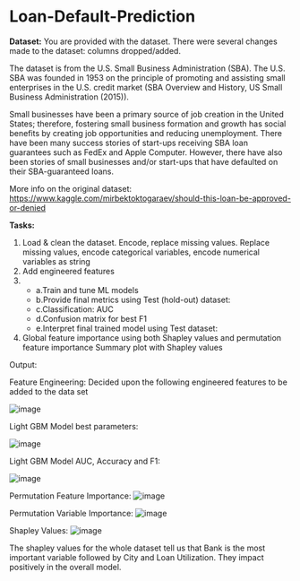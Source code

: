 # Loan-Default-Prediction

**Dataset:**
You are provided with the dataset. There were several changes made to the dataset: columns dropped/added.

The dataset is from the U.S. Small Business Administration (SBA).
The U.S. SBA was founded in 1953 on the principle of promoting and assisting small enterprises in the U.S. credit market (SBA Overview and History, US Small Business Administration (2015)).

Small businesses have been a primary source of job creation in the United States; therefore, fostering small business formation and growth has social benefits by creating job opportunities and reducing unemployment. There have been many success stories of start-ups receiving SBA loan guarantees such as FedEx and Apple Computer. However, there have also been stories of small businesses and/or start-ups that have defaulted on their SBA-guaranteed loans.

More info on the original dataset: https://www.kaggle.com/mirbektoktogaraev/should-this-loan-be-approved-or-denied


**Tasks:**

1.  Load & clean the dataset. Encode, replace missing values. Replace missing values, encode categorical variables, encode numerical variables as string
2.  Add engineered features
3.  - a.Train and tune ML models
    - b.Provide final metrics using Test (hold-out) dataset:
    - c.Classification: AUC
    - d.Confusion matrix for best F1
    - e.Interpret final trained model using Test dataset:
4.  Global feature importance using both Shapley values and permutation feature importance
        Summary plot with Shapley values

Output:

Feature Engineering: Decided upon the following engineered features to be added to the data set

![image](https://github.com/rdpats/Loan-Default-Prediction/assets/145058657/ab96bc7d-4fe4-4da5-a101-50664175d761)

Light GBM Model best parameters:

![image](https://github.com/rdpats/Loan-Default-Prediction/assets/145058657/e94931a3-609d-47b9-9c4a-37f02781dff3)

Light GBM Model AUC, Accuracy and F1:

![image](https://github.com/rdpats/Loan-Default-Prediction/assets/145058657/c83accf4-75b6-4419-9bb3-75b2d8ce0dcd)


Permutation Feature Importance:
![image](https://github.com/rdpats/Loan-Default-Prediction/assets/145058657/8e5150bd-9128-4029-90ee-d3c4cccfc554)

Permutation Variable Importance:
![image](https://github.com/rdpats/Loan-Default-Prediction/assets/145058657/5e8dc2e7-8cf5-4144-9e21-a86422e52e62)

Shapley Values:
![image](https://github.com/rdpats/Loan-Default-Prediction/assets/145058657/9d249136-e7b9-44db-a643-fd5aa04bf323)

The shapley values for the whole dataset tell us that Bank is the most important variable followed by City and Loan Utilization. They impact positively in the overall model.





